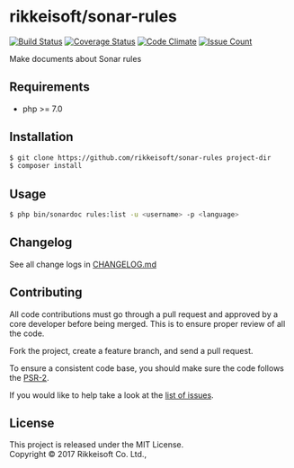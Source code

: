 # rikkeisoft/sonar-rules

[![Build Status](https://travis-ci.org/rikkeisoft/sonar-rules.svg?branch=master)](https://travis-ci.org/rikkeisoft/sonar-rules)
[![Coverage Status](https://coveralls.io/repos/github/rikkeisoft/sonar-rules/badge.svg?branch=master)](https://coveralls.io/github/rikkeisoft/sonar-rules?branch=master)
[![Code Climate](https://codeclimate.com/github/rikkeisoft/sonar-rules/badges/gpa.svg)](https://codeclimate.com/github/rikkeisoft/sonar-rules)
[![Issue Count](https://codeclimate.com/github/rikkeisoft/sonar-rules/badges/issue_count.svg)](https://codeclimate.com/github/rikkeisoft/sonar-rules)

Make documents about Sonar rules

## Requirements

* php >= 7.0

## Installation

```bash
$ git clone https://github.com/rikkeisoft/sonar-rules project-dir
$ composer install
```

## Usage

```bash
$ php bin/sonardoc rules:list -u <username> -p <language>
```

## Changelog

See all change logs in [CHANGELOG.md][changelog]

## Contributing

All code contributions must go through a pull request and approved by
a core developer before being merged. This is to ensure proper review of all the code.

Fork the project, create a feature branch, and send a pull request.

To ensure a consistent code base, you should make sure the code follows the [PSR-2][psr2].

If you would like to help take a look at the [list of issues][issues].

## License

This project is released under the MIT License.   
Copyright © 2017 Rikkeisoft Co. Ltd.,


[changelog]: https://github.com/rikkeisoft/sonar-rules/blob/master/CHANGELOG.md
[psr2]: https://github.com/php-fig/fig-standards/blob/master/accepted/PSR-2-coding-style-guide.md
[issues]: https://github.com/rikkeisoft/sonar-rules/issues